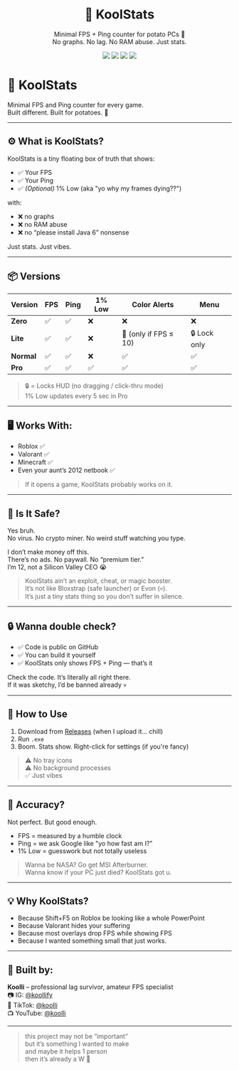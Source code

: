 <h1 align="center">🧊 KoolStats</h1>
<p align="center">
  Minimal FPS + Ping counter for potato PCs 🥔<br>
  No graphs. No lag. No RAM abuse. Just stats.
</p>

<p align="center">
  <img src="https://img.shields.io/badge/FPS✅-Works%20Everywhere-blue?style=flat-square" />
  <img src="https://img.shields.io/badge/Ping✅-Google%20based-green?style=flat-square" />
  <img src="https://img.shields.io/badge/RAM%20Usage-Tiny-lightgrey?style=flat-square" />
  <img src="https://img.shields.io/badge/No%20Install-Needed-yellow?style=flat-square" />
</p>
 
# 🧊 KoolStats

Minimal FPS and Ping counter for every game.  
Built different. Built for potatoes. 🥔

---

## ⚙️ What is KoolStats?

KoolStats is a tiny floating box of truth that shows:
- ✅ Your FPS  
- ✅ Your Ping  
- ✅ *(Optional)* 1% Low (aka "yo why my frames dying??")  

with:
- ❌ no graphs  
- ❌ no RAM abuse  
- ❌ no “please install Java 6” nonsense  

Just stats. Just vibes.

---

## 📦 Versions

| Version     | FPS | Ping | 1% Low | Color Alerts              | Menu           |
|-------------|-----|------|--------|----------------------------|----------------|
| **Zero**    | ✅  | ✅   | ❌     | ❌                         | ❌             |
| **Lite**    | ✅  | ✅   | ❌     | 🔴 (only if FPS ≤ 10)      | 🔒 Lock only   |
| **Normal**  | ✅  | ✅   | ❌     | ✅                         | ✅             |
| **Pro**     | ✅  | ✅   | ✅     | ✅                         | ✅             |

> 🔒 = Locks HUD (no dragging / click-thru mode)  
> 1% Low updates every 5 sec in Pro

---

## 🖥 Works With:
- Roblox ✅
- Valorant ✅
- Minecraft ✅
- Even your aunt’s 2012 netbook ✅  
> If it opens a game, KoolStats probably works on it.

---

## 🧼 Is It Safe?

Yes bruh.  
No virus. No crypto miner. No weird stuff watching you type.

I don’t make money off this.  
There’s no ads. No paywall. No “premium tier.”  
I’m 12, not a Silicon Valley CEO 😭

> KoolStats ain’t an exploit, cheat, or magic booster.  
> It’s not like Bloxstrap (safe launcher) or Evon (💀).  
> It’s just a tiny stats thing so you don’t suffer in silence.

---

## 🔒 Wanna double check?

- ✅ Code is public on GitHub  
- ✅ You can build it yourself  
- ✅ KoolStats only shows FPS + Ping — that’s it

Check the code. It’s literally all right there.  
If it was sketchy, I’d be banned already 💀

---

## 📁 How to Use

1. Download from [Releases](#) (when I upload it... chill)
2. Run `.exe`
3. Boom. Stats show. Right-click for settings (if you're fancy)

> ⚠️ No tray icons  
> ⚠️ No background processes  
> ✅ Just vibes

---

## 🤔 Accuracy?

Not perfect. But good enough.

- FPS = measured by a humble clock  
- Ping = we ask Google like "yo how fast am I?"  
- 1% Low = guesswork but not totally useless  

> Wanna be NASA? Go get MSI Afterburner.  
> Wanna know if your PC just died? KoolStats got u.

---

## 💡 Why KoolStats?

- Because Shift+F5 on Roblox be looking like a whole PowerPoint
- Because Valorant hides your suffering
- Because most overlays drop FPS while showing FPS
- Because I wanted something small that just works.

---

## 🧠 Built by:

**Koolli** – professional lag survivor, amateur FPS specialist  
📷 IG: [@koollify](https://instagram.com/koollify)  
🎵 TikTok: [@koolli](https://tiktok.com/@koolli)  
📺 YouTube: [@koolli](https://youtube.com/@koolli)

---

> this project may not be “important”  
> but it’s something I wanted to make  
> and maybe it helps 1 person  
> then it’s already a W 💯
